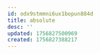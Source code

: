 ```yaml
---
id: odx9stmmni6ux1bopun884d
title: absolute 
desc: ''
updated: 1756827500969
created: 1756827388217
---
```

